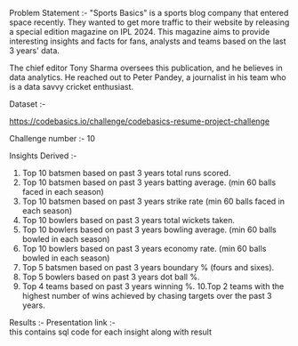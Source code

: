 Problem Statement :- 
"Sports Basics" is a sports blog company that entered space recently.  They wanted to get more traffic to their website by releasing a special edition magazine on IPL 2024.  This magazine aims to provide interesting insights and facts for fans, analysts and teams based on the last 3 years' data.

The chief editor Tony Sharma oversees this publication, and he believes in data analytics. He reached out to Peter Pandey, a journalist in his team who is a data savvy cricket enthusiast. 

Dataset :-

https://codebasics.io/challenge/codebasics-resume-project-challenge 

Challenge number :- 10 

Insights Derived :- 
1. Top 10 batsmen based on past 3 years total runs scored.
 2. Top 10 batsmen based on past 3 years batting average. (min 60 balls faced in
 each season)
 3. Top 10 batsmen based on past 3 years strike rate (min 60 balls faced in each
 season)
 4. Top 10 bowlers based on past 3 years total wickets taken.
 5. Top 10 bowlers based on past 3 years bowling average. (min 60 balls bowled in
 each season)
 6. Top 10 bowlers based on past 3 years economy rate. (min 60 balls bowled in
 each season)
 7. Top 5 batsmen based on past 3 years boundary % (fours and sixes).
 8. Top 5 bowlers based on past 3 years dot ball %.
 9. Top 4 teams based on past 3 years winning %.
 10.Top 2 teams with the highest number of wins achieved by chasing targets over
 the past 3 years.

 Results :- 
 Presentation link :-  
 this contains sql code for each insight along with result 

